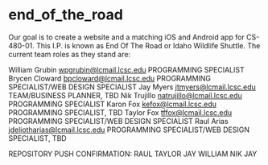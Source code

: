 # end_of_the_road
Our goal is to create a website and a matching iOS and Android app for CS-480-01. This I.P. is known as End Of The Road or Idaho Wildlife Shuttle. The current team roles as they stand are:

William Grubin      wpgrubin@lcmail.lcsc.edu	        PROGRAMMING SPECIALIST
Brycen Cloward      bpcloward@lcmail.lcsc.edu	        PROGRAMMING SPECIALIST/WEB DESIGN SPECIALIST
Jay Myers           jtmyers@lcmail.lcsc.edu		        TEAM/BUSINESS PLANNER, TBD
Nik Trujillo        natrujillo@lcmail.lcsc.edu	        PROGRAMMING SPECIALIST
Karon Fox           kefox@lcmail.lcsc.edu		        PROGRAMMING SPECIALIST, TBD
Taylor Fox          tffox@lcmail.lcsc.edu		        PROGRAMMING SPECIALIST/WEB DESIGN SPECIALIST
Raul Arias          jdeliotharias@lcmail.lcsc.edu	    PROGRAMMING SPECIALIST/WEB DESIGN SPECIALIST, TBD

REPOSITORY PUSH CONFIRMATION:
    RAUL
    TAYLOR
    JAY
    WILLIAM
    NIK
    JAY